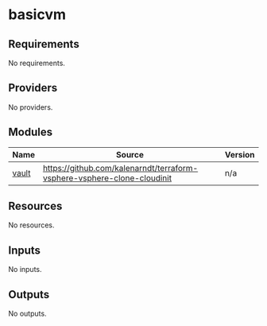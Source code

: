 # basicvm

<!-- BEGINNING OF PRE-COMMIT-TERRAFORM DOCS HOOK -->
## Requirements

No requirements.

## Providers

No providers.

## Modules

| Name | Source | Version |
|------|--------|---------|
| <a name="module_vault"></a> [vault](#module\_vault) | https://github.com/kalenarndt/terraform-vsphere-vsphere-clone-cloudinit | n/a |

## Resources

No resources.

## Inputs

No inputs.

## Outputs

No outputs.
<!-- END OF PRE-COMMIT-TERRAFORM DOCS HOOK -->
